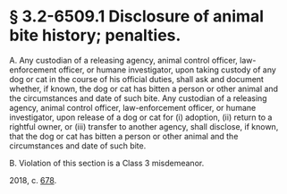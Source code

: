 # § 3.2-6509.1 Disclosure of animal bite history; penalties.

<p>A. Any custodian of a releasing agency, animal control officer, law-enforcement officer, or humane investigator, upon taking custody of any dog or cat in the course of his official duties, shall ask and document whether, if known, the dog or cat has bitten a person or other animal and the circumstances and date of such bite. Any custodian of a releasing agency, animal control officer, law-enforcement officer, or humane investigator, upon release of a dog or cat for (i) adoption, (ii) return to a rightful owner, or (iii) transfer to another agency, shall disclose, if known, that the dog or cat has bitten a person or other animal and the circumstances and date of such bite.</p><p>B. Violation of this section is a Class 3 misdemeanor.</p><p>2018, c. <a href='http://lis.virginia.gov/cgi-bin/legp604.exe?181+ful+CHAP0678'>678</a>.</p>